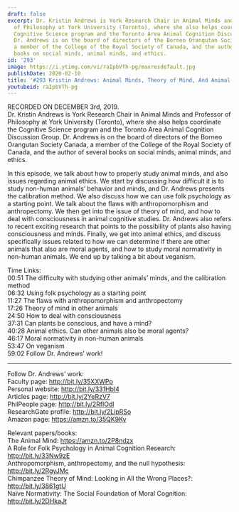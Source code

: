 ```yaml
---
draft: false
excerpt: Dr. Kristin Andrews is York Research Chair in Animal Minds and Professor
  of Philosophy at York University (Toronto), where she also helps coordinate the
  Cognitive Science program and the Toronto Area Animal Cognition Discussion Group.
  Dr. Andrews is on the board of directors of the Borneo Orangutan Society Canada,
  a member of the College of the Royal Society of Canada, and the author of several
  books on social minds, animal minds, and ethics.
id: '293'
image: https://i.ytimg.com/vi/raIpbVTh-pg/maxresdefault.jpg
publishDate: 2020-02-10
title: '#293 Kristin Andrews: Animal Minds, Theory of Mind, And Animal Ethics'
youtubeid: raIpbVTh-pg
---
```

RECORDED ON DECEMBER 3rd, 2019.  
Dr. Kristin Andrews is York Research Chair in Animal Minds and Professor of Philosophy at York University (Toronto), where she also helps coordinate the Cognitive Science program and the Toronto Area Animal Cognition Discussion Group. Dr. Andrews is on the board of directors of the Borneo Orangutan Society Canada, a member of the College of the Royal Society of Canada, and the author of several books on social minds, animal minds, and ethics.

In this episode, we talk about how to properly study animal minds, and also issues regarding animal ethics. We start by discussing how difficult it is to study non-human animals’ behavior and minds, and Dr. Andrews presents the calibration method. We also discuss how we can use folk psychology as a starting point. We talk about the flaws with anthropomorphism and anthropectomy. We then get into the issue of theory of mind, and how to deal with consciousness in animal cognitive studies. Dr. Andrews also refers to recent exciting research that points to the possibility of plants also having consciousness and minds. Finally, we get into animal ethics, and discuss specifically issues related to how we can determine if there are other animals that also are moral agents, and how to study moral normativity in non-human animals. We end up by talking a bit about veganism.

Time Links:  
00:51  The difficulty with studying other animals’ minds, and the calibration method  
06:32  Using folk psychology as a starting point   
11:27  The flaws with anthropomorphism and anthropectomy   
17:26  Theory of mind in other animals  
24:50  How to deal with consciousness  
37:31  Can plants be conscious, and have a mind?  
40:28  Animal ethics. Can other animals also be moral agents?  
46:17  Moral normativity in non-human animals  
53:47  On veganism  
59:02  Follow Dr. Andrews’ work!

---

Follow Dr. Andrews’ work:  
Faculty page: http://bit.ly/35XXWPp  
Personal website: http://bit.ly/331Hbl4  
Articles page: http://bit.ly/2YeRzV7  
PhilPeople page: http://bit.ly/2RflOdl  
ResearchGate profile: http://bit.ly/2LipRSo  
Amazon page: https://amzn.to/35QK9Ky

Relevant papers/books:  
The Animal Mind: https://amzn.to/2P8ndzx  
A Role for Folk Psychology in Animal Cognition Research: http://bit.ly/33Nw9zE  
Anthropomorphism, anthropectomy, and the null hypothesis: http://bit.ly/2RgyJMc  
Chimpanzee Theory of Mind: Looking in All the Wrong Places?: http://bit.ly/3861gtU  
Naïve Normativity: The Social Foundation of Moral Cognition: http://bit.ly/2DHkaJt
